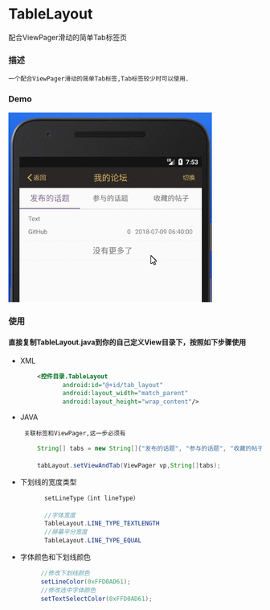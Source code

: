 # TableLayout
配合ViewPager滑动的简单Tab标签页
### 描述
    一个配合ViewPager滑动的简单Tab标签,Tab标签较少时可以使用.
### Demo
   ![](https://github.com/MyylxWF/TableLayout/blob/master/tab_img.gif)
### 使用
#### 直接复制TableLayout.java到你的自己定义View目录下，按照如下步骤使用

   * XML
```Xml   
        <控件目录.TableLayout  
               android:id="@+id/tab_layout"  
               android:layout_width="match_parent"  
               android:layout_height="wrap_content"/>  
```            
   * JAVA 
   
          关联标签和ViewPager,这一步必须有
```Java   
        String[] tabs = new String[]{"发布的话题", "参与的话题", "收藏的帖子"};
        
        tabLayout.setViewAndTab(ViewPager vp,String[]tabs);
```
   * 下划线的宽度类型  
```Java    
          setLineType（int lineType） 
            
          //字体宽度
          TableLayout.LINE_TYPE_TEXTLENGTH
          //屏幕平分宽度
          TableLayout.LINE_TYPE_EQUAL
 ```   
   * 字体颜色和下划线颜色
 ```Java        
          //修改下划线颜色  
          setLineColor(0xFFD0AD61);  
          //修改选中字体颜色
          setTextSelectColor(0xFFD0AD61);
 ```           
              
